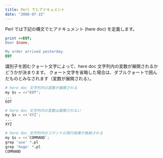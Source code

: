 ```yaml
---
title: Perl でヒアドキュメント
date: "2008-07-15"
---
```


Perl では下記の構文でヒアドキュメント (here doc) を定義します。

```perl
print <<EOT;
Dear $name,

My order arrived yesterday.
EOT
```

識別子を囲むクォート文字によって、here doc 文字列内の変数が展開されるかどうかが決まります。
クォート文字を省略した場合は、ダブルクォートで囲んだものとみなされます（変数が展開される）。

```python
# here doc 文字列内の変数が展開される
my $s = <<"EOT";
...
EOT

# here doc 文字列内の変数は展開されない
my $s = <<'XYZ';
...
XYZ

# here doc 文字列内のコマンドの実行結果が格納される
my $s = <<`COMMAND`;
grep 'use' *.pl
grep 'hoge' *.pl
COMMAND
```

